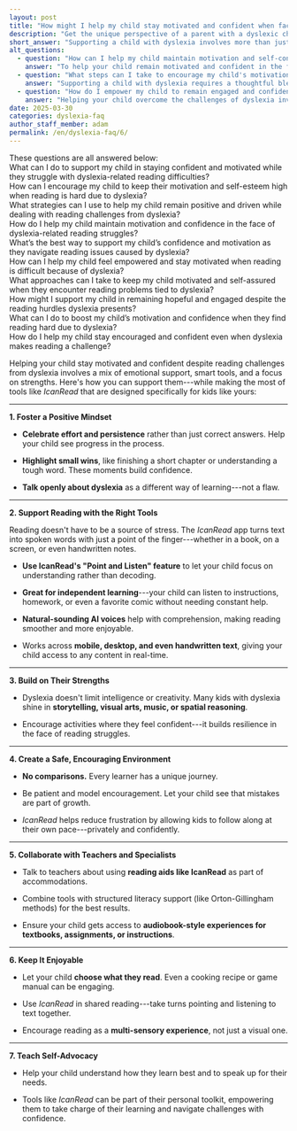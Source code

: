 ```yaml
---
layout: post
title: "How might I help my child stay motivated and confident when facing reading challenges due to dyslexia?"
description: "Get the unique perspective of a parent with a dyslexic child. His answer is: Supporting a child with dyslexia involves more than just academic assistance; it is about..."
short_answer: "Supporting a child with dyslexia involves more than just academic assistance; it is about building resilience, self-confidence, and a love for learning. Encouraging a positive mindset starts with celebrating every effort, no matter how small, such as reading a short passage or mastering a difficult word. Recognizing these achievements is essential for boosting self-esteem and motivating continuous improvement. Open discussions about dyslexia as a distinct learning style help children see their challenges as opportunities rather than limitations. Integrating innovative tools like IcanRead, which converts text into natural-sounding spoken words using its 'Point and Listen' feature, empowers children to independently access reading materials from books, screens, or even handwritten notes. This technology shifts their focus from decoding struggles to understanding and enjoying the content. Additionally, nurturing their inherent strengths in storytelling, visual arts, music, or problem-solving further enhances their confidence. Creating a supportive, non-comparative environment where mistakes are valued as learning experiences reinforces a positive educational journey. Collaboration with teachers and literacy specialists ensures that digital aids complement traditional methods, offering a well-rounded approach that transforms reading into an engaging, multisensory adventure. Ultimately, this comprehensive strategy fosters both academic success and personal growth in children with dyslexia while inspiring unwavering determination."
alt_questions:
  - question: "How can I help my child maintain motivation and self-confidence when experiencing reading difficulties related to dyslexia?"
    answer: "To help your child remain motivated and confident in the face of dyslexia, begin by cultivating a positive mindset. Emphasize the importance of celebrating effort and persistence over simply getting the right answer, and acknowledge small achievements such as finishing a chapter or grasping a challenging word. Discuss dyslexia openly as a unique learning approach rather than a flaw. Introduce supportive reading tools like IcanRead, which features a 'Point and Listen' function that converts text from printed materials, digital screens, or handwritten notes into natural-sounding audio. This feature allows your child to focus on comprehension rather than the difficulties of decoding words. Additionally, build on your child's strengths by encouraging activities in storytelling, visual arts, music, or spatial reasoning to enhance their confidence. Create a nurturing and safe environment free of comparisons, where mistakes are considered part of the learning process. Collaborate with teachers and literacy specialists to integrate these digital tools with structured methods, and encourage shared reading sessions and independent choices in reading materials. Finally, teach self-advocacy so your child learns to express their learning needs confidently and navigate challenges with assurance."
  - question: "What steps can I take to encourage my child's motivation and confidence when they face reading challenges due to dyslexia?"
    answer: "Supporting a child with dyslexia requires a thoughtful blend of emotional reassurance, practical reading aids, and the celebration of their individual strengths. Start by establishing a positive attitude where every effort—whether it's reading a brief passage or overcoming a tricky word—is celebrated. Frame dyslexia as a different learning style rather than a shortcoming. Utilize effective digital resources such as IcanRead, which transforms text into clear, spoken language through its 'Point and Listen' feature available for books, screens, or handwritten notes. This approach shifts the focus from decoding challenges to understanding and enjoying content. Additionally, encourage your child's natural talents in areas like storytelling, art, music, or problem-solving to build confidence. Create an environment that avoids direct comparisons and sees mistakes as learning opportunities. Work in tandem with educators and specialists to merge these technological supports with traditional literacy strategies. Allow your child to choose engaging reading material and participate in shared, multisensory reading experiences. Finally, empower them with self-advocacy skills so they can confidently communicate their needs and overcome obstacles."
  - question: "How do I empower my child to remain engaged and confident in reading despite dyslexia-related challenges?"
    answer: "Helping your child overcome the challenges of dyslexia involves a comprehensive approach that merges emotional support with innovative reading tools and a focus on their strengths. Begin by nurturing a positive mindset that values every effort—from completing a short section of text to understanding a difficult word—as a win worth celebrating. Discuss dyslexia openly, emphasizing that it represents a different learning style rather than a limitation. Incorporate digital aids like IcanRead, which offers a 'Point and Listen' feature to convert text from books, screens, or handwritten notes into spoken words, thus easing the decoding process and enhancing comprehension. Encourage your child to explore their talents in creative areas such as storytelling, visual arts, music, or spatial reasoning, which can further build their self-esteem. Establish a supportive environment that refrains from comparisons and views mistakes as opportunities for growth. Collaborate with teachers and literacy experts to integrate these digital supports with established reading strategies. Allow your child the freedom to choose appealing reading materials and engage in shared reading experiences that involve multiple senses. Lastly, teach self-advocacy so they feel empowered to express their learning needs and tackle challenges head-on."
date: 2025-03-30
categories: dyslexia-faq
author_staff_member: adam
permalink: /en/dyslexia-faq/6/
---
```


<div class="paraphrases">
  <div class="paraphrases-content">
These questions are all answered below:  <br/>
What can I do to support my child in staying confident and motivated while they struggle with dyslexia-related reading difficulties?  <br/>
How can I encourage my child to keep their motivation and self-esteem high when reading is hard due to dyslexia?  <br/>
What strategies can I use to help my child remain positive and driven while dealing with reading challenges from dyslexia?  <br/>
How do I help my child maintain motivation and confidence in the face of dyslexia-related reading struggles?  <br/>
What’s the best way to support my child’s confidence and motivation as they navigate reading issues caused by dyslexia?  <br/>
How can I help my child feel empowered and stay motivated when reading is difficult because of dyslexia?  <br/>
What approaches can I take to keep my child motivated and self-assured when they encounter reading problems tied to dyslexia?  <br/>
How might I support my child in remaining hopeful and engaged despite the reading hurdles dyslexia presents?  <br/>
What can I do to boost my child’s motivation and confidence when they find reading hard due to dyslexia?  <br/>
How do I help my child stay encouraged and confident even when dyslexia makes reading a challenge?  
</div>
</div>


Helping your child stay motivated and confident despite reading challenges from dyslexia involves a mix of emotional support, smart tools, and a focus on strengths. Here's how you can support them---while making the most of tools like *IcanRead* that are designed specifically for kids like yours:

* * * * *

**1\. Foster a Positive Mindset**

-  **Celebrate effort and persistence** rather than just correct answers. Help your child see progress in the process.

-  **Highlight small wins**, like finishing a short chapter or understanding a tough word. These moments build confidence.

-  **Talk openly about dyslexia** as a different way of learning---not a flaw.

* * * * *

**2\. Support Reading with the Right Tools**

Reading doesn't have to be a source of stress. The *IcanRead* app turns text into spoken words with just a point of the finger---whether in a book, on a screen, or even handwritten notes.

-  **Use IcanRead's "Point and Listen" feature** to let your child focus on understanding rather than decoding.

-  **Great for independent learning**---your child can listen to instructions, homework, or even a favorite comic without needing constant help.

-  **Natural-sounding AI voices** help with comprehension, making reading smoother and more enjoyable.

-  Works across **mobile, desktop, and even handwritten text**, giving your child access to any content in real-time.

* * * * *

**3\. Build on Their Strengths**

-  Dyslexia doesn't limit intelligence or creativity. Many kids with dyslexia shine in **storytelling, visual arts, music, or spatial reasoning**.

-  Encourage activities where they feel confident---it builds resilience in the face of reading struggles.

* * * * *

**4\. Create a Safe, Encouraging Environment**

-  **No comparisons.** Every learner has a unique journey.

-  Be patient and model encouragement. Let your child see that mistakes are part of growth.

-  *IcanRead* helps reduce frustration by allowing kids to follow along at their own pace---privately and confidently.

* * * * *

**5\. Collaborate with Teachers and Specialists**

-  Talk to teachers about using **reading aids like IcanRead** as part of accommodations.

-  Combine tools with structured literacy support (like Orton-Gillingham methods) for the best results.

-  Ensure your child gets access to **audiobook-style experiences for textbooks, assignments, or instructions**.

* * * * *

**6\. Keep It Enjoyable**

-  Let your child **choose what they read**. Even a cooking recipe or game manual can be engaging.

-  Use *IcanRead* in shared reading---take turns pointing and listening to text together.

-  Encourage reading as a **multi-sensory experience**, not just a visual one.

* * * * *

**7\. Teach Self-Advocacy**

-  Help your child understand how they learn best and to speak up for their needs.

-  Tools like *IcanRead* can be part of their personal toolkit, empowering them to take charge of their learning and navigate challenges with confidence.

